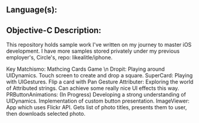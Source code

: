 Language(s):
-
Objective-C
Description: 
-
This repository holds sample work I've written on my journey to master iOS development. I have more samples stored privately under my previous employer's, Circle's, repo: likealitle/iphone.

Key
Matchismo: Mathcing Cards Game \n
Dropit: Playing around UIDynamics. Touch screen to create and drop a square.
SuperCard: Playing with UIGestures. Flip a card with Pan Gesture
Attributer: Exploring the world of Attributed strings. Can achieve some really nice UI effects this way.
PRButtonAnimations: (In Progress) Developing a strong understanding of UIDynamics. Implementation of custom button presentation.
ImageViewer: App which uses Flickr API. Gets list of photo titles, presents them to user, then downloads selected photo.

